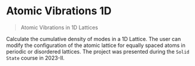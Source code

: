 Atomic Vibrations 1D
=====
> Atomic Vibrations in 1D Lattices

Calculate the cumulative density of modes in a 1D Lattice. The user can modify the configuration of the atomic lattice for equally spaced atoms in periodic or disordered lattices.
The project was presented during the `Solid State` course in 2023-II.

